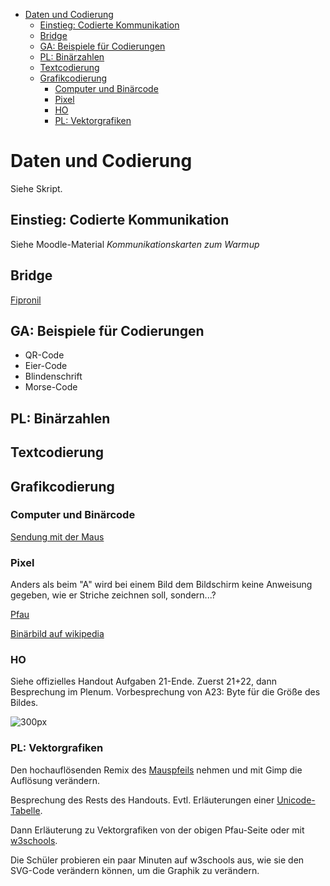<!-- TOC depthFrom:1 depthTo:1 withLinks:1 updateOnSave:0 orderedList:0 -->

- [Daten und Codierung](#daten-und-codierung)
	- [Einstieg: Codierte Kommunikation](#einstieg-codierte-kommunikation)
	- [Bridge](#bridge)
	- [GA: Beispiele für Codierungen](#ga-beispiele-für-codierungen)
	- [PL: Binärzahlen](#pl-binärzahlen)
	- [Textcodierung](#textcodierung)
	- [Grafikcodierung](#grafikcodierung)
		- [Computer und Binärcode](#computer-und-binärcode)
		- [Pixel](#pixel)
		- [HO](#ho)
		- [PL: Vektorgrafiken](#pl-vektorgrafiken)

<!-- /TOC -->

# Daten und Codierung

Siehe Skript.

## Einstieg: Codierte Kommunikation
Siehe Moodle-Material *Kommunikationskarten zum Warmup*

## Bridge
[Fipronil](https://de.wikipedia.org/wiki/Fipronil)

## GA: Beispiele für Codierungen

* QR-Code
* Eier-Code
* Blindenschrift
* Morse-Code

## PL: Binärzahlen

## Textcodierung

## Grafikcodierung

### Computer und Binärcode
[Sendung mit der Maus](https://www.youtube.com/watch?v=5PJZz04JGjs)

### Pixel

Anders als beim "A" wird bei einem Bild dem Bildschirm keine Anweisung gegeben, wie er Striche zeichnen soll, sondern...?

[Pfau](http://www.inf-schule.de/information/darstellunginformation/binaerdarstellungbilder/einstieg_pixel)

[Binärbild auf wikipedia](https://upload.wikimedia.org/wikipedia/commons/5/57/1_bit.png)

### HO
Siehe offizielles Handout Aufgaben 21-Ende. Zuerst 21+22, dann Besprechung im Plenum. Vorbesprechung von A23: Byte für die Größe des Bildes.

![300px](https://openclipart.org/image/2400px/svg_to_png/222074/White-Pixel-Mouse-Cursor-Arow-Fixed.png)
 <!-- 12*19 px^2 -->

### PL: Vektorgrafiken
Den hochauflösenden Remix des [Mauspfeils](https://openclipart.org/detail/222074/white-pixel-mouse-cursor-arow-fixed) nehmen und mit Gimp die Auflösung verändern.

Besprechung des Rests des Handouts. Evtl. Erläuterungen einer [Unicode-Tabelle](https://unicode-table.com/de/blocks/basic-latin/).

Dann Erläuterung zu Vektorgrafiken von der obigen Pfau-Seite oder mit [w3schools](https://www.w3schools.com/graphics/svg_intro.asp).

Die Schüler probieren ein paar Minuten auf w3schools aus, wie sie den SVG-Code verändern können, um die Graphik zu verändern.
